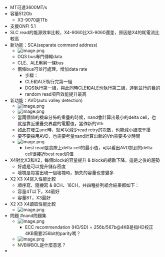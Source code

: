 - MT可達3600MT/s
- 容量512Gb
	- X3-9070是1Tb
- 支援ONFI 5.1
- SLC read的能源效率比較，X4-9060比X3-9060還差，原因是X4的耗電流比較高
- 新功能：SCA(separate command address)
	- ![image.png](../assets/image_1694767006846_0.png)
	- DQS bus專門傳輸data
	- CLE、ALE用另一條bus
	- 兩條bus可並行處理，增加data rate
		- 步驟：
		- CLE和ALE執行完第一組
		- DQS執行第一組，與此同時CLE和ALE也執行第二組，達到並行的目的
		- random read項目效能提升最高
- 新功能：AVD(auto valley detection)
	- ![image.png](../assets/image_1694767977481_0.png)
	- ![image.png](../assets/image_1694766925820_0.png)
	- 當兩個值的機率分佈的重疊的時候，nand會計算出最小的delta cell，也就是靠近重疊交界處的電壓值，當作新的Vth
	- 如此在發生unc時，就可以減少read retry的次數，也能減小讀取干擾
	- 要不要採用AVD，也需要考量nand計算出新的Vth需要多少時間
	- ![image.png](../assets/image_1694767640908_0.png)
		- best read是實際上delta cell的最小值，可以看出AVD抓到的delta cell很接近best read的值
- X4對比X3和X2，每個block的容量提升 & block的總數下降，這是之後的趨勢
	- 好處是可以提升儲存密度
	- 壞塊是每當出現一個壞塊時，損失的容量也會變多
- X2 X3 X4寫入性能比較
	- 順序寫、隨機寫 & 8CH、16CH，共四種排列組合結果都如下：
	- 容量4T以下，X4最好
	- 容量8T，X3最好
- X2 X3 X4讀取性能比較
	- ![image.png](../assets/image_1694768305062_0.png)
- 問題 #nand問題集
	- ![image.png](../assets/image_1694768101081_0.png)
		- ECC recommendation (HD/SD) = 256b/567b@4KB是指HD校正4KB需要256bit的parity嗎？
	- ![image.png](../assets/image_1694768248411_0.png)
	- NVB@BOL是什麼意思？
-